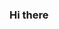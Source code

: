 ### Hi there 

<a href="https://twitter.com/unvalley_"><img src="https://img.shields.io/twitter/follow/unvalley_?style=social" height="17px;" /></a>
